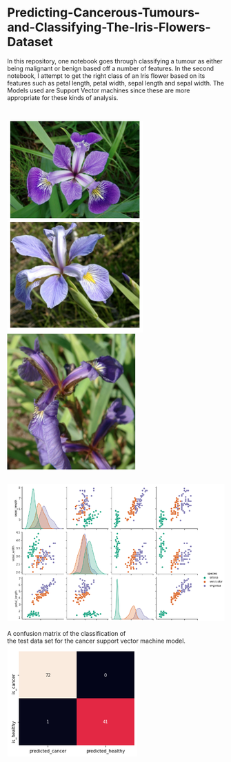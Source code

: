 # Predicting-Cancerous-Tumours-and-Classifying-The-Iris-Flowers-Dataset
In this repository, one notebook goes through classifying a tumour as either being malignant or benign based off a number of features. In the second notebook, I attempt to get the right class of an Iris flower based on its features such as petal length, petal width, sepal length and sepal width. The Models used are Support Vector machines since these are more appropriate for these kinds of analysis.

<br>
<p float="left">
  <img src="https://github.com/ErnestAsena/Predicting-Cancerous-Tumours-and-Classifying-The-Iris-Flowers-Dataset/blob/main/Images/Screenshot%202021-11-10%20at%2013.46.15.png"/>
  <img src="https://github.com/ErnestAsena/Predicting-Cancerous-Tumours-and-Classifying-The-Iris-Flowers-Dataset/blob/main/Images/Screenshot%202021-11-10%20at%2013.46.24.png"/> 
  <img src="https://github.com/ErnestAsena/Predicting-Cancerous-Tumours-and-Classifying-The-Iris-Flowers-Dataset/blob/main/Images/Screenshot%202021-11-10%20at%2013.46.38.png" />
</p>

<br>
<img src="https://github.com/ErnestAsena/Predicting-Cancerous-Tumours-and-Classifying-The-Iris-Flowers-Dataset/blob/main/Images/Screenshot%202021-11-10%20at%2013.47.22.png">
<br>
<br>
A confusion matrix of the classification of<br> the test data set for the cancer support vector machine model.
<img src='https://github.com/ErnestAsena/Predicting-Cancerous-Tumours-and-Classifying-The-Iris-Flowers-Dataset/blob/main/Images/Screenshot%202021-11-10%20at%2013.58.01.png'>
